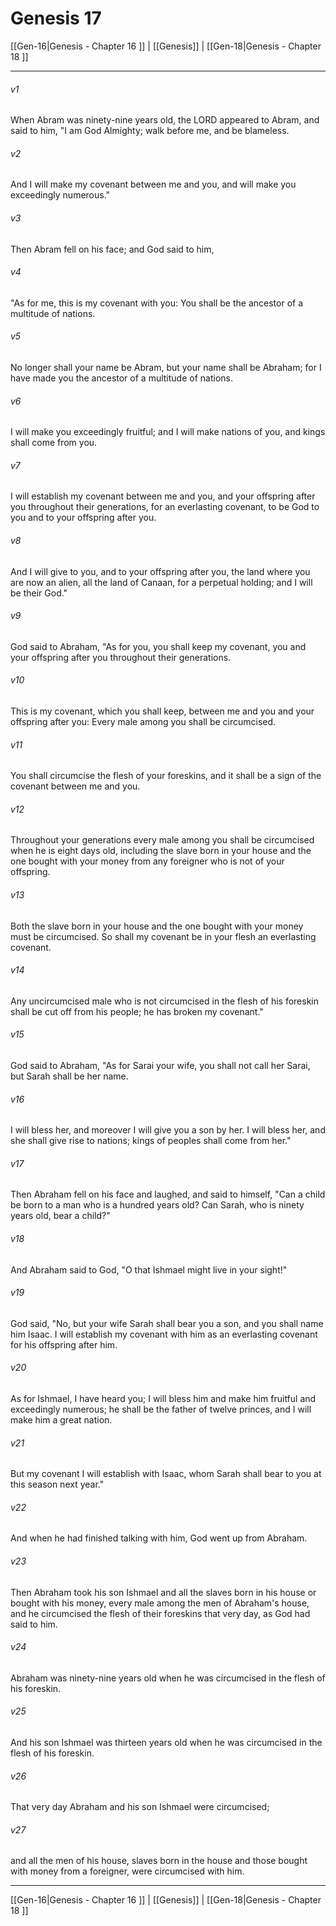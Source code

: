 # Genesis 17

[[Gen-16|Genesis - Chapter 16 ]] | [[Genesis]] | [[Gen-18|Genesis - Chapter 18 ]]
***

###### v1
When Abram was ninety-nine years old, the LORD appeared to Abram, and said to him, "I am God Almighty; walk before me, and be blameless.
###### v2
And I will make my covenant between me and you, and will make you exceedingly numerous."
###### v3
Then Abram fell on his face; and God said to him,
###### v4
"As for me, this is my covenant with you: You shall be the ancestor of a multitude of nations.
###### v5
No longer shall your name be Abram, but your name shall be Abraham; for I have made you the ancestor of a multitude of nations.
###### v6
I will make you exceedingly fruitful; and I will make nations of you, and kings shall come from you.
###### v7
I will establish my covenant between me and you, and your offspring after you throughout their generations, for an everlasting covenant, to be God to you and to your offspring after you.
###### v8
And I will give to you, and to your offspring after you, the land where you are now an alien, all the land of Canaan, for a perpetual holding; and I will be their God."
###### v9
God said to Abraham, "As for you, you shall keep my covenant, you and your offspring after you throughout their generations.
###### v10
This is my covenant, which you shall keep, between me and you and your offspring after you: Every male among you shall be circumcised.
###### v11
You shall circumcise the flesh of your foreskins, and it shall be a sign of the covenant between me and you.
###### v12
Throughout your generations every male among you shall be circumcised when he is eight days old, including the slave born in your house and the one bought with your money from any foreigner who is not of your offspring.
###### v13
Both the slave born in your house and the one bought with your money must be circumcised. So shall my covenant be in your flesh an everlasting covenant.
###### v14
Any uncircumcised male who is not circumcised in the flesh of his foreskin shall be cut off from his people; he has broken my covenant."
###### v15
God said to Abraham, "As for Sarai your wife, you shall not call her Sarai, but Sarah shall be her name.
###### v16
I will bless her, and moreover I will give you a son by her. I will bless her, and she shall give rise to nations; kings of peoples shall come from her."
###### v17
Then Abraham fell on his face and laughed, and said to himself, "Can a child be born to a man who is a hundred years old? Can Sarah, who is ninety years old, bear a child?"
###### v18
And Abraham said to God, "O that Ishmael might live in your sight!"
###### v19
God said, "No, but your wife Sarah shall bear you a son, and you shall name him Isaac. I will establish my covenant with him as an everlasting covenant for his offspring after him.
###### v20
As for Ishmael, I have heard you; I will bless him and make him fruitful and exceedingly numerous; he shall be the father of twelve princes, and I will make him a great nation.
###### v21
But my covenant I will establish with Isaac, whom Sarah shall bear to you at this season next year."
###### v22
And when he had finished talking with him, God went up from Abraham.
###### v23
Then Abraham took his son Ishmael and all the slaves born in his house or bought with his money, every male among the men of Abraham's house, and he circumcised the flesh of their foreskins that very day, as God had said to him.
###### v24
Abraham was ninety-nine years old when he was circumcised in the flesh of his foreskin.
###### v25
And his son Ishmael was thirteen years old when he was circumcised in the flesh of his foreskin.
###### v26
That very day Abraham and his son Ishmael were circumcised;
###### v27
and all the men of his house, slaves born in the house and those bought with money from a foreigner, were circumcised with him.

***

[[Gen-16|Genesis - Chapter 16 ]] | [[Genesis]] | [[Gen-18|Genesis - Chapter 18 ]]
